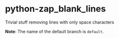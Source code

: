 # python-zap_blank_lines
Trivial stuff removing lines with only space characters

**Note**: The name of the default branch is `default`.
